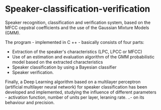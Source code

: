 # Speaker-classification-verification
Speaker recognition, classification and verification system, based on the MFCC cepstral coefficients and the use of the Gaussian Mixture Models (GMM).

The program - implemented in C ++ - basically consists of four parts: 
- Extraction of the speaker's characteristics (LPC, LPCC or MFCC)
- Use of an estimation and evaluation algorithm of the GMM probabilistic model based on the extracted characteristics
- Speaker classification by using a Bayesian classifier
- Speaker verification.

Finally, a Deep Learning algorithm based on a multilayer perceptron (artificial multilayer neural network) for speaker classification has been developed and implemented, studying the influence of different parameters - activation function, number of units per layer, leraning rate. ..- on its behaviour and precision.
